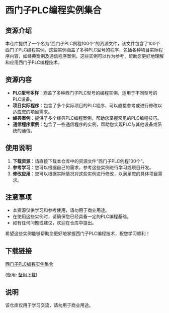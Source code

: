 # 西门子PLC编程实例集合

## 资源介绍

本仓库提供了一个名为“西门子PLC例程100个”的资源文件，该文件包含了100个西门子PLC编程实例。这些实例涵盖了多种PLC型号的程序，包括各种项目实际程序内容，如经典案例及通信程序案例。这些实例可以作为参考，帮助您更好地理解和应用西门子PLC编程技术。

## 资源内容

- **PLC型号多样**：涵盖了多种西门子PLC型号的编程实例，适用于不同型号的PLC设备。
- **项目实际程序**：包含了多个实际项目的PLC程序，可以直接参考或进行修改以适应您的项目需求。
- **经典案例**：提供了多个经典PLC编程案例，帮助您掌握常见的PLC编程技巧。
- **通信程序案例**：包含了一些通信程序的实例，帮助您实现PLC与其他设备或系统的通信。

## 使用说明

1. **下载资源**：请直接下载本仓库中的资源文件“西门子PLC例程100个”。
2. **参考学习**：您可以根据自己的需求，参考这些实例进行学习或项目开发。
3. **修改应用**：您可以根据实际情况对这些实例进行修改，以满足您的具体项目需求。

## 注意事项

- 本资源仅供学习和参考使用，请勿用于商业用途。
- 在使用这些实例时，请确保您已经具备一定的PLC编程基础。
- 如有任何问题或建议，欢迎在仓库中提出。

希望这些实例能够帮助您更好地掌握西门子PLC编程技术，祝您学习顺利！

## 下载链接
[西门子PLC编程实例集合]() 

(备用: [备用下载](https://pan.baidu.com/s/11DlYvrKb3gqeY43mzPqe7w?pwd=1234))

## 说明

该仓库仅用于学习交流，请勿用于商业用途。
